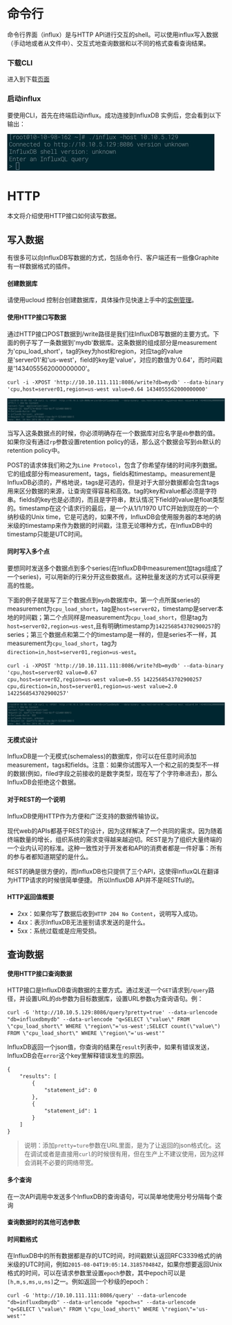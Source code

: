 # 命令行

命令行界面（influx）是与HTTP API进行交互的shell。可以使用influx写入数据（手动地或者从文件中）、交互式地查询数据和以不同的格式查看查询结果。

### 下载CLI

进入到下载[页面](https://portal.influxdata.com/downloads/)



### 启动influx

要使用CLI，首先在终端启动influx。成功连接到InfluxDB 实例后，您会看到以下输出：

![image](/images/influxdb0001.png)


# HTTP

本文将介绍使用HTTP接口如何读写数据。

## 写入数据

有很多可以向InfluxDB写数据的方式，包括命令行、客户端还有一些像Graphite有一样数据格式的插件。

#### 创建数据库

请使用ucloud 控制台创建数据库，具体操作见快速上手中的[实例管理](/quick/instance.md)。

#### 使用HTTP接口写数据

通过HTTP接口POST数据到/write路径是我们往InfluxDB写数据的主要方式。下面的例子写了一条数据到'mydb'数据库。这条数据的组成部分是measurement为'cpu_load_short'，tag的key为host和region，对应tag的value是'server01'和'us-west'，field的key是'value'，对应的数值为'0.64'，而时间戳是'1434055562000000000'。

```
curl -i -XPOST 'http://10.10.111.111:8086/write?db=mydb' --data-binary 'cpu,host=server01,region=us-west value=0.64 1434055562000000000'
```

![image](/images/influxdb0002.png)

当写入这条数据点的时候，你必须明确存在一个数据库对应名字是`db`参数的值。如果你没有通过`rp`参数设置retention policy的话，那么这个数据会写到`db`默认的retention policy中。

POST的请求体我们称之为`Line Protocol`，包含了你希望存储的时间序列数据。它的组成部分有measurement，tags，fields和timestamp。measurement是InfluxDB必须的，严格地说，tags是可选的，但是对于大部分数据都会包含tags用来区分数据的来源，让查询变得容易和高效。tag的key和value都必须是字符串。fields的key也是必须的，而且是字符串，默认情况下field的value是float类型的。timestamp在这个请求行的最后，是一个从1/1/1970 UTC开始到现在的一个纳秒级的Unix time，它是可选的，如果不传，InfluxDB会使用服务器的本地的纳米级的timestamp来作为数据的时间戳，注意无论哪种方式，在InfluxDB中的timestamp只能是UTC时间。

#### 同时写入多个点

要想同时发送多个数据点到多个series(在InfluxDB中measurement加tags组成了一个series)，可以用新的行来分开这些数据点。这种批量发送的方式可以获得更高的性能。

下面的例子就是写了三个数据点到`mydb`数据库中。第一个点所属series的measurement为`cpu_load_short`，tag是`host=server02`，timestamp是server本地的时间戳；第二个点同样是measurement为`cpu_load_short`，但是tag为`host=server02,region=us-west`,且有明确timestamp为`1422568543702900257`的series；第三个数据点和第二个的timestamp是一样的，但是series不一样，其measurement为`cpu_load_short`，tag为`direction=in,host=server01,region=us-west`。

```
curl -i -XPOST 'http://10.10.111.111:8086/write?db=mydb' --data-binary 'cpu,host=server02 value=0.67
cpu,host=server02,region=us-west value=0.55 1422568543702900257
cpu,direction=in,host=server01,region=us-west value=2.0 1422568543702900257'
```

![image](/images/influxdb0002.png)

#### 无模式设计

InfluxDB是一个无模式(schemaless)的数据库，你可以在任意时间添加measurement，tags和fields。注意：如果你试图写入一个和之前的类型不一样的数据(例如，filed字段之前接收的是数字类型，现在写了个字符串进去)，那么InfluxDB会拒绝这个数据。

#### 对于REST的一个说明

InfluxDB使用HTTP作为方便和广泛支持的数据传输协议。

现代web的APIs都基于REST的设计，因为这样解决了一个共同的需求。因为随着终端数量的增长，组织系统的需求变得越来越迫切。REST是为了组织大量终端的一个业内认可的标准。这种一致性对于开发者和API的消费者都是一件好事：所有的参与者都知道期望的是什么。

REST的确是很方便的，而InfluxDB也只提供了三个API，这使得InfluxQL在翻译为HTTP请求的时候很简单便捷。 所以InfluxDB API并不是RESTful的。

#### HTTP返回值概要

- 2xx：如果你写了数据后收到`HTTP 204 No Content`，说明写入成功。
- 4xx：表示InfluxDB无法鉴别请求发送的是什么。
- 5xx：系统过载或是应用受损。



## 查询数据

#### 使用HTTP接口查询数据

HTTP接口是InfluxDB查询数据的主要方式。通过发送一个`GET`请求到`/query`路径，并设置URL的`db`参数为目标数据库，设置URL参数`q`为查询语句。例：

```
curl -G 'http://10.10.5.129:8086/query?pretty=true' --data-urlencode "db=influxdbmydb" --data-urlencode "q=SELECT \"value\" FROM \"cpu_load_short\" WHERE \"region\"='us-west';SELECT count(\"value\") FROM \"cpu_load_short\" WHERE \"region\"='us-west'"
```

InfluxDB返回一个json值，你查询的结果在`result`列表中，如果有错误发送，InfluxDB会在`error`这个key里解释错误发生的原因。

```
{
    "results": [
        {
            "statement_id": 0
        },
        {
            "statement_id": 1
        }
    ]
}
```

> 说明：添加`pretty=ture`参数在URL里面，是为了让返回的json格式化。这在调试或者是直接用`curl`的时候很有用，但在生产上不建议使用，因为这样会消耗不必要的网络带宽。

#### 多个查询

在一次API调用中发送多个InfluxDB的查询语句，可以简单地使用分号分隔每个查询

#### 查询数据时的其他可选参数

#### 时间戳格式

在InfluxDB中的所有数据都是存的UTC时间，时间戳默认返回RFC3339格式的纳米级的UTC时间，例如`2015-08-04T19:05:14.318570484Z`，如果你想要返回Unix格式的时间，可以在请求参数里设置`epoch`参数，其中epoch可以是`[h,m,s,ms,u,ns]`之一。例如返回一个秒级的epoch：

```
curl -G 'http://10.10.111.111:8086/query' --data-urlencode "db=influxdbmydb" --data-urlencode "epoch=s" --data-urlencode "q=SELECT \"value\" FROM \"cpu_load_short\" WHERE \"region\"='us-west'"
```

